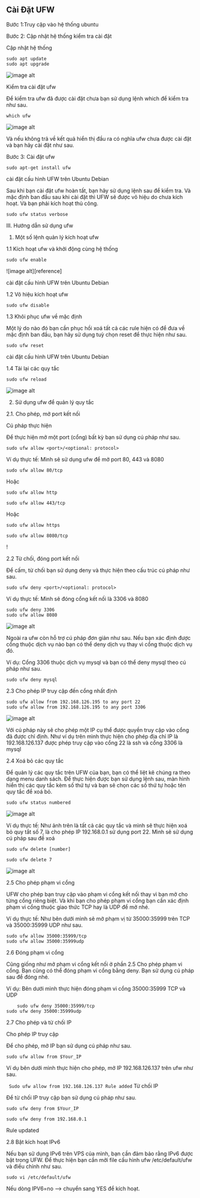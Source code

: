 ## Cài Đặt UFW

Bước 1:Truy cập vào hệ thống ubuntu

Bước 2: Cập nhật hệ thống kiểm tra cài đặt

Cập nhật hệ thống

```
sudo apt update
sudo apt upgrade
```

![image alt](https:// "title")

Kiểm tra cài đặt ufw

Để kiểm tra ufw đã được cài đặt chưa bạn sử dụng lệnh which để kiểm tra như sau.

`which ufw`

![image alt](https:// "title")
    
Và nếu không trả về kết quả hiển thị đầu ra có nghĩa ufw chưa được cài đặt và bạn hãy cài đặt như sau.

Bước 3: Cài đặt ufw
  
`sudo apt-get install ufw`
    
cài đặt cấu hình UFW trên Ubuntu Debian

Sau khi bạn cài đặt ufw hoàn tất, bạn hãy sử dụng lệnh sau để kiểm tra. Và mặc định ban đầu sau khi cài đặt thì UFW sẽ được vô hiệu do chưa kích hoạt. Và bạn phải kích hoạt thủ công.

`sudo ufw status verbose`


III. Hướng dẫn sử dụng ufw

1. Một số lệnh quản lý kích hoạt ufw

1.1 Kích hoạt ufw và khởi động cùng hệ thống
  
`sudo ufw enable`

![image alt][reference]
    
cài đặt cấu hình UFW trên Ubuntu Debian

1.2 Vô hiệu kích hoạt ufw
  
`sudo ufw disable`

1.3 Khôi phục ufw về mặc định

Một lý do nào đó bạn cần phục hồi xoá tất cả các rule hiện có để đưa về mặc định ban đầu, bạn hãy sử dụng tuỳ chọn reset để thực hiện như sau.
  
`sudo ufw reset`
    
cài đặt cấu hình UFW trên Ubuntu Debian

1.4 Tải lại các quy tắc
  
`sudo ufw reload`

![image alt](https:// "title")
    
2. Sử dụng ufw để quản lý quy tắc

2.1. Cho phép, mở port kết nối

Cú pháp thực hiện

Để thực hiện mở một port (cổng) bất kỳ bạn sử dụng cú pháp như sau.

`sudo ufw allow <port>/<optional: protocol> `

Ví dụ thực tế: Mình sẽ sử dụng ufw để mở port 80, 443 và 8080

`sudo ufw allow 80/tcp`
  
Hoặc
  
`sudo ufw allow http`

`sudo ufw allow 443/tcp`
  
Hoặc
  
`sudo ufw allow https`

`sudo ufw allow 8080/tcp`
    
!

2.2 Từ chối, đóng port kết nối
  
Để cấm, từ chối bạn sử dụng deny và thực hiện theo cấu trúc cú pháp như sau.

`sudo ufw deny <port>/<optional: protocol> `
  
Ví dụ thực tế: Mình sẽ đóng cổng kết nối là 3306 và 8080

```  
sudo ufw deny 3306
sudo ufw allow 8080
```    

![image alt](https:// "title")

Ngoài ra ufw còn hỗ trợ cú pháp đơn giản như sau. Nếu bạn xác định được cổng thuộc dịch vụ nào bạn có thể deny dịch vụ thay vì cổng thuộc dịch vụ đó.

Ví dụ: Cổng 3306 thuộc dịch vụ mysql và bạn có thể deny mysql theo cú pháp như sau.

  
`sudo ufw deny mysql`
    

2.3 Cho phép IP truy cập đến cổng nhất định
  
```
sudo ufw allow from 192.168.126.195 to any port 22
sudo ufw allow from 192.168.126.195 to any port 3306
```
  
![image alt](https:// "title")
    
Với cú pháp này sẽ cho phép một IP cụ thể được quyền truy cập vào cổng đã được chỉ định. Như ví dụ trên mình thực hiện cho phép địa chỉ IP là 192.168.126.137 được phép truy cập vào cổng 22 là ssh và cổng 3306 là mysql

2.4 Xoá bỏ các quy tắc
  
Để quản lý các quy tắc trên UFW của bạn, bạn có thể liệt kê chúng ra theo dạng menu danh sách. Để thực hiện được bạn sử dụng lệnh sau, màn hình hiển thị các quy tắc kèm số thứ tự và bạn sẽ chọn các số thứ tự hoặc tên quy tắc để xoá bỏ.

`sudo ufw status numbered`
  
![image alt](https:// "title")

Ví dụ thực tế: Như ảnh trên là tất cả các quy tắc và mình sẽ thực hiện xoá bỏ quy tắt số 7, là cho phép IP 192.168.0.1 sử dụng port 22. Mình sẽ sử dụng cú pháp sau để xoá

`sudo ufw delete [number]`
  
`sudo ufw delete 7`
  
![image alt](https:// "title")

2.5 Cho phép phạm vi cổng

UFW cho phép bạn truy cập vào phạm vi cổng kết nối thay vì bạn mở cho từng cổng riêng biệt. Và khi bạn cho phép phạm vi cổng bạn cần xác định phạm vi cổng thuộc giao thức TCP hay là UDP để mở nhé.

Ví dụ thực tế: Như bên dưới mình sẽ mở phạm vị từ 35000:35999 trên TCP và 35000:35999 UDP như sau.

  
```
sudo ufw allow 35000:35999/tcp
sudo ufw allow 35000:35999udp
```  

2.6 Đóng phạm vi cổng

  Cũng giống như mở phạm vi cổng kết nối ở phần 2.5 Cho phép phạm vi cổng. Bạn cũng có thể đóng phạm vi cổng bằng deny. Bạn sử dụng cú pháp sau để đóng nhé.

Ví dụ: Bên dưới mình thực hiện đóng phạm vi cổng 35000:35999 TCP và UDP

  
```
    sudo ufw deny 35000:35999/tcp
sudo ufw deny 35000:35999udp
 ```

2.7 Cho phép và từ chối IP

  Cho phép IP truy cập
  
Để cho phép, mở IP bạn sử dụng cú pháp như sau.

`sudo ufw allow from $Your_IP`
  
Ví dụ bên dưới mình thực hiện cho phép, mở IP 192.168.126.137 trên ufw như sau.


`
Sudo ufw allow from 192.168.126.137
Rule added`
Từ chối IP
  
Để từ chối IP truy cập bạn sử dụng cú pháp như sau.

`sudo ufw deny from $Your_IP`
  
`sudo ufw deny from 192.168.0.1`

Rule updated
    
2.8 Bật kích hoạt IPv6
  
Nếu bạn sử dụng IPv6 trên VPS của mình, bạn cần đảm bảo rằng IPv6 được bật trong UFW. Để thực hiện bạn cần mởi file cấu hình ufw /etc/default/ufw và điều chỉnh như sau.

 
`sudo vi /etc/default/ufw`
    
Nếu dòng IPV6=no --> chuyển sang YES để kích hoạt.

